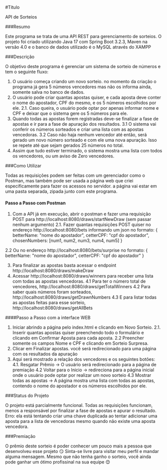 #Título

API de Sorteios

###Resumo

Este programa se trata de uma API REST para gerenciamento de sorteios.
O projeto foi criado utilizando Java 17 com Spring Boot 3.2.3, Maven na versão 4.0 e o banco de dados utilizado é o MySQL através do XAMPP

###Descrição

O objetivo deste programa é gerenciar um sistema de sorteio de números e tem o seguinte fluxo:
1. O usuário começa criando um novo sorteio. no momento da criação o programa já gera 5 números vencedores mas não os informa ainda, somente salva no banco de dados.
2. O usuário pode criar quantas apostas quiser, e cada aposta deve conter o nome do apostador, CPF do mesmo, e os 5 números escolhidos por ele.
2.1. Caso queira, o usuário pode optar por apenas informar nome e CPF e deixar que o sistema gere os 5 números para ele.
3. Quando todas as apostas forem registradas deve-se finalizar a fase de apostas e ir para a fase de apuração dos resultados.
3.1 O sistema vai conferir os números sorteados e criar uma lista com as apostas vencedoras.
3.2 Caso não haja nenhum vencedor até então, será gerado um novo número sorteado e com ele uma nova apuração. Isso se repete até que sejam gerados 25 números no total.
4. Assim que tudo estiver terminado, o sistema mostra uma lista com todos os vencedores, ou um aviso de Zero vencedores.
   
###Como Utilizar

Todas as requisições podem ser feitas com um gerenciador como o Postman, mas também pode ser usada a página web que criei especificamente para fazer os acessos no servidor.
a página vai estar em uma pasta separada, zipada junto com este programa.

#### Passo a Passo com Postman

1. Com a API já em execução, abrir o postman e fazer uma requisição POST para http://localhost:8080/draws/startNewDraw (sem passar nenhum argumento)
2.1.  Fazer quantas requisições POST quiser no endereço http://localhost:8080/bets informando um json no formato:
{
  betterName: "nome do apostador",
  cetterCPF: "cpf do apostador",
  chosenNumbers: [num1, num2, num3, num4, num5]
}

2.2 Ou no endereço http://localhost:8080/bets/surprise no formato:
{
  betterName: "nome do apostador",
  cetterCPF: "cpf do apostador"
}

3. Para finalizar as apostas basta acessar o endpoint http://localhost:8080/draws/makeDraw
4. Acessar http://localhost:8080/draws/winners para receber uma lista com todas as apostas vencedoras.
4.1 Para ter o número total de vencedores, http://localhost:8080/draws/getTotalWinners
4.2 Para saber quais números foram sorteados, http://localhost:8080/draws/getDrawnNumbers
4.3 E para listar todas as apostas feitas para esse sorteio, http://localhost:8080/draws/getAllBets


####Passo a Passo com a interface WEB

1. Iniciar abrindo a página pelo index.html e clicando em Novo Sorteio.
2.1. Inserir quantas apostas quiser preenchendo todo o formulário e clicando em Confirmar Aposta para cada aposta.
2.2 Preencher somente os campos Nome e CPF e clicando em Sorteio Surpresa.
3. Clicar em Finalizar apostas. você será redirecionado para uma página com os resultados da apuração
4. Aqui será mostrado a relação dos vencedores e os seguintes botões:
4.1. Resgatar Prêmio -> O usuário será redirecionado para a página de premiação
4.2 Voltar para o Inicio -> redireciona para a página inicial onde o usuário pode optar por realizar um novo sorteio
4.3 Mostrar todas as apostas -> A página mostra uma lista com todas as apostas, contendo o nome do apostador e os números escolhidos por ele.

###Status do Projeto

O projeto está parcialmente funcional. Todas as requisições funcionam, menos a responsável por finalizar a fase de apostas e apurar o resultado.
Erro: ela está tentando criar uma chave duplicada ao tentar adicionar uma aposta para a lista de vencedoras mesmo quando não existe uma aposta vencedora.

###Premiação

O prêmio deste sorteio é poder conhecer um pouco mais a pessoa que desenvolveu esse projeto :smirk:
Sinta-se livre para visitar meu perfil e mandar alguma mensagem. Mesmo que não tenha ganho o sorteio, você ainda pode ganhar um ótimo profissinal na sua equipe :blush:

